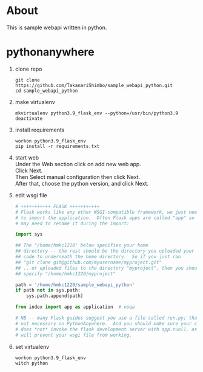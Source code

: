 # About
This is sample webapi written in python.

# pythonanywhere
1. clone repo
    ```commandline
    git clone https://github.com/TakanariShimbo/sample_webapi_python.git
    cd sample_webapi_python
    ```
   
2. make virtualenv
   ```
   mkvirtualenv python3.9_flask_env --python=/usr/bin/python3.9
   deactivate
   ```
   
3. install requirements
   ```commandline
   workon python3.9_flask_env
   pip install -r requirements.txt
   ```
   
4. start web  
Under the Web section click on add new web app.  
Click Next.  
Then Select manual configuration then click Next.  
After that, choose the python version, and click Next.  
  
5. edit wsgi file
   ```python
   # +++++++++++ FLASK +++++++++++
   # Flask works like any other WSGI-compatible framework, we just need
   # to import the application.  Often Flask apps are called "app" so we
   # may need to rename it during the import:
   
   import sys
   
   ## The "/home/hmkc1220" below specifies your home
   ## directory -- the rest should be the directory you uploaded your Flask
   ## code to underneath the home directory.  So if you just ran
   ## "git clone git@github.com/myusername/myproject.git"
   ## ...or uploaded files to the directory "myproject", then you should
   ## specify "/home/hmkc1220/myproject"
   
   path = '/home/hmkc1220/sample_webapi_python'
   if path not in sys.path:
       sys.path.append(path)
   
   from index import app as application  # noqa
   
   # NB -- many Flask guides suggest you use a file called run.py; that's
   # not necessary on PythonAnywhere.  And you should make sure your code
   # does *not* invoke the flask development server with app.run(), as it
   # will prevent your wsgi file from working.
   ```
   
6. set virtualenv  
   ```commandline
   workon python3.9_flask_env
   witch python
   ```